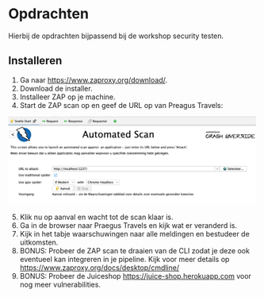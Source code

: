 # Opdrachten

Hierbij de opdrachten bijpassend bij de workshop security testen.

## Installeren

1. Ga naar https://www.zaproxy.org/download/.
2. Download de installer.
3. Installeer ZAP op je machine.
4. Start de ZAP scan op en geef de URL op van Preagus Travels:

[<img src="zap.png" width="500"/>](zap.png)

5. Klik nu op aanval en wacht tot de scan klaar is.
6. Ga in de browser naar Praegus Travels en kijk wat er veranderd is.
7. Kijk in het tabje waarschuwingen naar alle meldingen en bestudeer de uitkomsten.
8. BONUS: Probeer de ZAP scan te draaien van de CLI zodat je deze ook eventueel kan integreren in je pipeline. Kijk voor meer details op https://www.zaproxy.org/docs/desktop/cmdline/
9. BONUS: Probeer de Juiceshop https://juice-shop.herokuapp.com voor nog meer vulnerabilities.
